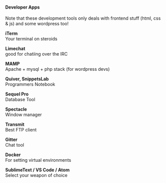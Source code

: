 #### Developer Apps

Note that these development tools only deals with frontend stuff \(html, css & js\) and some wordpress too!

**iTerm**  
Your terminal on steroids

**Limechat**  
good for chatiing over the IRC

**MAMP**  
Apache + mysql + php stack \(for wordpress devs\)

**Quiver, SnippetsLab**  
Programmers Notebook

**Sequel Pro**  
Database Tool

**Spectacle**  
Window manager

**Transmit**  
Best FTP client

**Gitter**  
Chat tool

**Docker**  
For setting virtual environments

**SublimeText / VS Code / Atom**  
Select your weapon of choice

